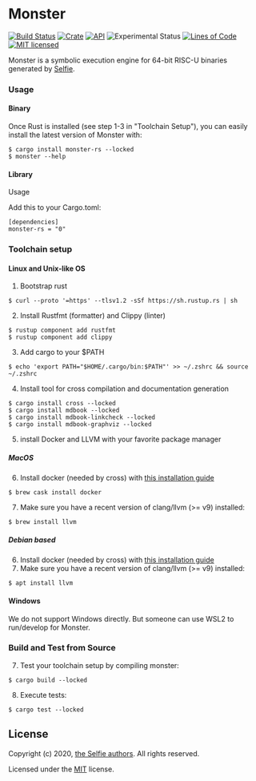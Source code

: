 # Monster

[![Build Status](https://github.com/cksystemsgroup/monster/workflows/Test/badge.svg)](https://github.com/cksystemsgroup/monster/actions)
[![Crate](https://img.shields.io/crates/v/monster-rs.svg)](https://crates.io/crates/monster-rs)
[![API](https://docs.rs/monster-rs/badge.svg)](https://docs.rs/monster-rs)
![Experimental Status](https://img.shields.io/badge/status-experimental-yellow.svg)
[![Lines of Code](https://tokei.rs/b1/github/cksystemsgroup/monster)](https://github.com/cksystemsgroup/monster)
[![MIT licensed](https://img.shields.io/badge/license-MIT-blue.svg)](https://github.com/cksystemsgroup/monster/blob/master/LICENSE)

Monster is a symbolic execution engine for 64-bit RISC-U binaries generated by [Selfie](https://github.com/cksystemsteaching/selfie).

### Usage

#### Binary

Once Rust is installed (see step 1-3 in "Toolchain Setup"), you can easily install the latest version of Monster with:
```
$ cargo install monster-rs --locked
$ monster --help
```

#### Library
Usage

Add this to your Cargo.toml:
```
[dependencies]
monster-rs = "0"
```

### Toolchain setup

#### Linux and Unix-like OS
1. Bootstrap rust
```
$ curl --proto '=https' --tlsv1.2 -sSf https://sh.rustup.rs | sh
```
2. Install Rustfmt (formatter) and Clippy (linter)
```
$ rustup component add rustfmt
$ rustup component add clippy
```
3. Add cargo to your $PATH
```
$ echo 'export PATH="$HOME/.cargo/bin:$PATH"' >> ~/.zshrc && source ~/.zshrc
```
4. Install tool for cross compilation and documentation generation
```
$ cargo install cross --locked
$ cargo install mdbook --locked
$ cargo install mdbook-linkcheck --locked
$ cargo install mdbook-graphviz --locked
```
5. install Docker and LLVM with your favorite package manager

##### MacOS
6. Install docker (needed by cross) with [this installation guide](https://docs.docker.com/docker-for-mac/install/)
```
$ brew cask install docker
```
7. Make sure you have a recent version of clang/llvm (>= v9) installed:
```
$ brew install llvm
```

##### Debian based
6. Install docker (needed by cross) with [this installation guide](https://docs.docker.com/engine/install/debian/)
7. Make sure you have a recent version of clang/llvm (>= v9) installed:
```
$ apt install llvm
```

#### Windows
We do not support Windows directly. But someone can use WSL2 to run/develop for Monster.

### Build and Test from Source
7. Test your toolchain setup by compiling monster:
```
$ cargo build --locked
```
8. Execute tests:
```
$ cargo test --locked
```
## License

Copyright (c) 2020, [the Selfie authors](https://github.com/cksystemsteaching/selfie). All rights reserved.

Licensed under the [MIT](LICENSE) license.
